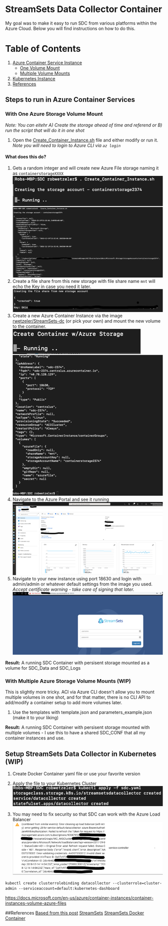 # StreamSets Data Collector Container #

My goal was to make it easy to run SDC from various platforms within the Azure Cloud.  Below you will find instructions on how to do this.

# Table of Contents
1. [Azure Container Service Instance](#aci)
    * [One Volume Mount](#onevolume)
    * [Multiple Volume Mounts](#multiplemounts)
1. [Kubernetes Instance](#aks)
1. [References](#references)

## Steps to run in Azure Container Services<a name="aci"></a>

### With One Azure Storage Volume Mount<a name="onevolume"></a>
*Note: You can eitehr A) Create the storage ahead of time and referend or B) run the script that will do it in one shot*

1. Open the [Create_Container_Instance.sh](Create_Container_Instanace.sh) file and either modify or run it.  *Note you will need to login to Azure CLI via `az login`*

#### What does this do?
1. Gets a random integer and will create new Azure File storage naming it as `containerstorageXXXX`
![Run Shell](images/Run_Create_Single_Shell.png)
![Storage Created](images/Storage_Created.png)
1. Create a file share from this new storage with file share name `mnt`  will echo the Key in case you need it later.
![Create File Share](images/Create_File_Share.png)
1. Create a new Azure Container Instance via the image [rwetzeler/StreamSets-dc](https://hub.docker.com/r/rwetzeler/StreamSets-dc) (or pick your own) and mount the new volume to the container.
![Create Container](images/Create_Container.png)
![Container Created](images/Container_Created.png)
2. Navigate to the Azure Portal and see it running
![Container Running](images/Azure_Portal_ACI_Running.png)
3. Navigate to your new instance using port 18630 and login with admin/admin or whatever default settings from the image you used.
*Accept certificate warning - take care of signing that later.*
![Container Running](images/SDC_Login.png)

**Result:** A running SDC Container with persisent storage mounted as a volume for SDC_Data and SDC_Logs

### With Multiple Azure Storage Volume Mounts (WIP)<a name="multiplemounts"></a>
This is slightly more tricky.  ACI via Azure CLI doesn't allow you to mount multiple volumes in one shot, and for that matter, there is no CLI API to add/modify a container setup to add more volumes later.
1. Use the templates with template.json and parameters_example.json 
(make it to your liking)

**Result:** A running SDC Container with persisent storage mounted with multiple volumes - I use this to have a shared SDC_CONF that all my container instances and use.

## Setup StreamSets Data Collector in Kubernetes (WIP)<a name="aks"></a>


1. Create Docker Container yaml file or use your favorite version
1. Apply the file to your Kubernetes Cluster
![set kubectl](images/sdc_install.png)

1. You may need to fix security so that SDC can work with the Azure Load Balancer
![set kubectl](images/sdc_LoadBalancer_RBAC_ERROR.png)

`kubectl create clusterrolebinding datacollector --clusterrole=cluster-admin --serviceaccount=default:kubernetes-dashboard
`


https://docs.microsoft.com/en-us/azure/container-instances/container-instances-volume-azure-files





##References <a name="references"></a>
[Based from this post](https://StreamSets.com/blog/scaling-StreamSets-kubernetes/)
[StreamSets](https://streamsets.com/)
[StreamSets Docker Container](https://hub.docker.com/r/streamsets/datacollector/)
